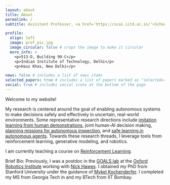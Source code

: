 ```yaml
---
layout: about
title: About
permalink: /
subtitle: Assistant Professor, <a href='https://scai.iitd.ac.in/'>School of Artificial Intelligence</a>, <a href='https://home.iitd.ac.in/'>IIT Delhi</a>

profile:
  align: left
  image: prof_pic.jpg
  image_circular: false # crops the image to make it circular
  more_info: >
    <p>513-D, Building 99-C</p>
    <p>Indian Institute of Technology, Delhi</p>
    <p>Hauz Khas, New Delhi</p>

news: false # includes a list of news items
selected_papers: true # includes a list of papers marked as "selected={true}"
social: true # includes social icons at the bottom of the page
---
```


Welcome to my website!

My research is centered around the goal of enabling autonomous systems to make decisions safely and effectively in uncertain, real-world environments. Some representative research directions include [imitation learning from human demonstrations](https://ieeexplore.ieee.org/stamp/stamp.jsp?arnumber=9990591), joint human-AI decision making, [planning missions for autonomous inspection](https://ieeexplore.ieee.org/stamp/stamp.jsp?tp=&arnumber=10256361), and [safe learning in autonomous agents](https://arxiv.org/pdf/2402.01370). Towards these research threads, I leverage tools from reinforcement learning, generative modeling, and robotics.

I am currently teaching a course on [Reinforcement Learning](https://raunakbh92.github.io/AIL722-Fall24/CourseWebpage_Fall2024.html).

Brief Bio:
Previously, I was a postdoc in the [GOALS lab](http://ori.ox.ac.uk/labs/goals/) at the [Oxford Robotics Institute](http://ori.ox.ac.uk/) working with [Nick Hawes](https://www.robots.ox.ac.uk/~nickh/). I obtained my PhD from Stanford University under the guidance of [Mykel Kochenderfer](https://mykel.kochenderfer.com/). I completed my MS from Georgia Tech in and my BTech from IIT Bombay.
